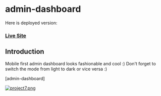 # admin-dashboard

Here is deployed version:
### [Live Site](https://admin-dashboard-mobile-first.netlify.app/)

## Introduction

Mobile first admin dashboard looks fashionable and cool :)
Don't forget to switch the mode from light to dark or vice versa :) 

[admin-dashboard]

[![project7.png](https://i.postimg.cc/g2XpZNsD/project7.png)](https://postimg.cc/MnSgk0hM)
